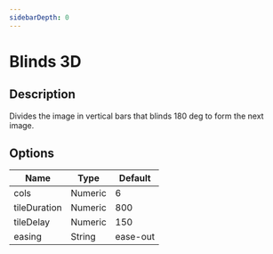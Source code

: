 ```yaml
---
sidebarDepth: 0
---
```


# Blinds 3D

## Description

Divides the image in vertical bars that blinds 180 deg to form the next image.

## Options

| Name | Type | Default |
|------|------|---------|
| cols | Numeric | 6 |
| tileDuration | Numeric | 800 |
| tileDelay | Numeric | 150 |
| easing | String | ease-out |
